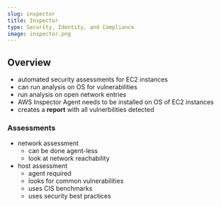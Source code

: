 ```yaml
---
slug: inspector
title: Inspector
type: Security, Identity, and Compliance
image: inspector.png
---
```


## Overview
* automated security assessments for EC2 instances
* can run analysis on OS for vulnerabilities 
* run analysis on open network entries
* AWS Inspector Agent needs to be installed on OS of EC2 instances
* creates a **report** with all vulnerbilities detected

### Assessments
* network assessment 
  * can be done agent-less
  * look at network reachability
* host assessment
  * agent required
  * looks for common vulnerabilities
  * uses CIS benchmarks
  * uses security best practices
